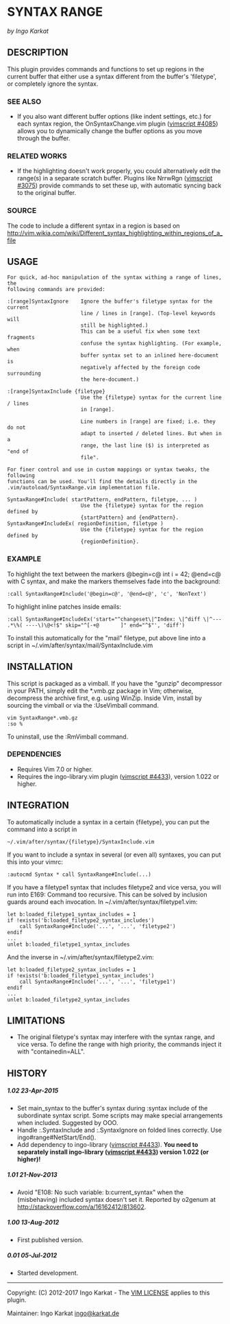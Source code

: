 SYNTAX RANGE   
===============================================================================
_by Ingo Karkat_

DESCRIPTION
------------------------------------------------------------------------------

This plugin provides commands and functions to set up regions in the current
buffer that either use a syntax different from the buffer's 'filetype', or
completely ignore the syntax.

### SEE ALSO

- If you also want different buffer options (like indent settings, etc.) for
  each syntax region, the OnSyntaxChange.vim plugin ([vimscript #4085](http://www.vim.org/scripts/script.php?script_id=4085)) allows
  you to dynamically change the buffer options as you move through the buffer.

### RELATED WORKS

- If the highlighting doesn't work properly, you could alternatively edit the
  range(s) in a separate scratch buffer. Plugins like NrrwRgn ([vimscript #3075](http://www.vim.org/scripts/script.php?script_id=3075))
  provide commands to set these up, with automatic syncing back to the
  original buffer.

### SOURCE

The code to include a different syntax in a region is based on
    http://vim.wikia.com/wiki/Different_syntax_highlighting_within_regions_of_a_file

USAGE
------------------------------------------------------------------------------

    For quick, ad-hoc manipulation of the syntax withing a range of lines, the
    following commands are provided:

    :[range]SyntaxIgnore    Ignore the buffer's filetype syntax for the current
                            line / lines in [range]. (Top-level keywords will
                            still be highlighted.)
                            This can be a useful fix when some text fragments
                            confuse the syntax highlighting. (For example, when
                            buffer syntax set to an inlined here-document is
                            negatively affected by the foreign code surrounding
                            the here-document.)

    :[range]SyntaxInclude {filetype}
                            Use the {filetype} syntax for the current line / lines
                            in [range].

                            Line numbers in [range] are fixed; i.e. they do not
                            adapt to inserted / deleted lines. But when in a
                            range, the last line ($) is interpreted as "end of
                            file".

    For finer control and use in custom mappings or syntax tweaks, the following
    functions can be used. You'll find the details directly in the
    .vim/autoload/SyntaxRange.vim implementation file.

    SyntaxRange#Include( startPattern, endPattern, filetype, ... )
                            Use the {filetype} syntax for the region defined by
                            {startPattern} and {endPattern}.
    SyntaxRange#IncludeEx( regionDefinition, filetype )
                            Use the {filetype} syntax for the region defined by
                            {regionDefinition}.

### EXAMPLE

To highlight the text between the markers
    @begin=c@
    int i = 42;
    @end=c@
with C syntax, and make the markers themselves fade into the background:

    :call SyntaxRange#Include('@begin=c@', '@end=c@', 'c', 'NonText')

To highlight inline patches inside emails:

    :call SyntaxRange#IncludeEx('start="^changeset\|^Index: \|^diff \|^--- .*\%( ----\)\@<!$" skip="^[-+@       ]" end="^$"', 'diff')

To install this automatically for the "mail" filetype, put above line into a
script in ~/.vim/after/syntax/mail/SyntaxInclude.vim

INSTALLATION
------------------------------------------------------------------------------

This script is packaged as a vimball. If you have the "gunzip" decompressor
in your PATH, simply edit the \*.vmb.gz package in Vim; otherwise, decompress
the archive first, e.g. using WinZip. Inside Vim, install by sourcing the
vimball or via the :UseVimball command.

    vim SyntaxRange*.vmb.gz
    :so %

To uninstall, use the :RmVimball command.

### DEPENDENCIES

- Requires Vim 7.0 or higher.
- Requires the ingo-library.vim plugin ([vimscript #4433](http://www.vim.org/scripts/script.php?script_id=4433)), version 1.022 or
  higher.

INTEGRATION
------------------------------------------------------------------------------

To automatically include a syntax in a certain {filetype}, you can put the
command into a script in

    ~/.vim/after/syntax/{filetype}/SyntaxInclude.vim

If you want to include a syntax in several (or even all) syntaxes, you can put
this into your vimrc:

    :autocmd Syntax * call SyntaxRange#Include(...)

If you have a filetype1 syntax that includes filetype2 and vice versa, you
will run into E169: Command too recursive. This can be solved by inclusion
guards around each invocation. In ~/.vim/after/syntax/filetype1.vim:

    let b:loaded_filetype1_syntax_includes = 1
    if !exists('b:loaded_filetype2_syntax_includes')
        call SyntaxRange#Include('...', '...', 'filetype2')
    endif
    ...
    unlet b:loaded_filetype1_syntax_includes

And the inverse in ~/.vim/after/syntax/filetype2.vim:

    let b:loaded_filetype2_syntax_includes = 1
    if !exists('b:loaded_filetype1_syntax_includes')
        call SyntaxRange#Include('...', '...', 'filetype1')
    endif
    ...
    unlet b:loaded_filetype2_syntax_includes

LIMITATIONS
------------------------------------------------------------------------------

- The original filetype's syntax may interfere with the syntax range, and vice
  versa. To define the range with high priority, the commands inject it with
  "containedin=ALL".

HISTORY
------------------------------------------------------------------------------

##### 1.02    23-Apr-2015
- Set main\_syntax to the buffer's syntax during :syntax include of the
  subordinate syntax script. Some scripts may make special arrangements when
  included. Suggested by OOO.
- Handle :.SyntaxInclude and :.SyntaxIgnore on folded lines correctly. Use
  ingo#range#NetStart/End().
- Add dependency to ingo-library ([vimscript #4433](http://www.vim.org/scripts/script.php?script_id=4433)). __You need to separately
  install ingo-library ([vimscript #4433](http://www.vim.org/scripts/script.php?script_id=4433)) version 1.022 (or higher)!__

##### 1.01    21-Nov-2013
- Avoid "E108: No such variable: b:current\_syntax" when the (misbehaving)
included syntax doesn't set it. Reported by o2genum at
http://stackoverflow.com/a/16162412/813602.

##### 1.00    13-Aug-2012
- First published version.

##### 0.01    05-Jul-2012
- Started development.

------------------------------------------------------------------------------
Copyright: (C) 2012-2017 Ingo Karkat -
The [VIM LICENSE](http://vimdoc.sourceforge.net/htmldoc/uganda.html#license) applies to this plugin.

Maintainer:     Ingo Karkat <ingo@karkat.de>
